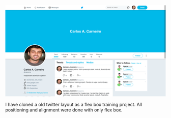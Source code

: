 ![cover](cover.png)

I have cloned a old twitter layout as a flex box training project.
All positioning and alignment were done with only flex box.